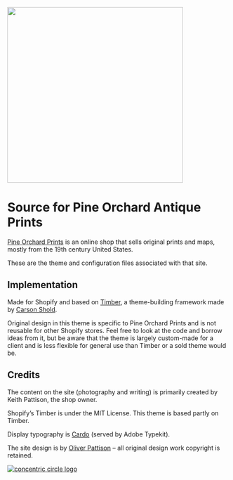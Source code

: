 <a href="http://pineorchardprints.com/"><img src="https://cdn.shopify.com/s/files/1/1070/0518/files/logo.svg" width="400"></a>

# Source for Pine Orchard Antique Prints

[Pine Orchard Prints](http://pineorchardprints.com/) is an online shop that sells original prints and maps, mostly from the 19th century United States.

These are the theme and configuration files associated with that site.

## Implementation

Made for Shopify and based on [Timber](https://github.com/Shopify/Timber), a theme-building framework made by [Carson Shold](https://github.com/cshold).

Original design in this theme is specific to Pine Orchard Prints and is not reusable for other Shopify stores. Feel free to look at the code and borrow ideas from it, but be aware that the theme is largely custom-made for a client and is less flexible for general use than Timber or a sold theme would be.

## Credits

The content on the site (photography and writing) is primarily created by Keith Pattison, the shop owner.

Shopify’s Timber is under the MIT License. This theme is based partly on Timber.

Display typography is [Cardo](http://scholarsfonts.net/cardofnt.html) (served by Adobe Typekit).

The site design is by [Oliver Pattison](http://olivermak.es) – all original design work copyright is retained.

[![concentric circle logo](http://olivermak.es/resources/icons/favicon144.png)](http://olivermak.es)
